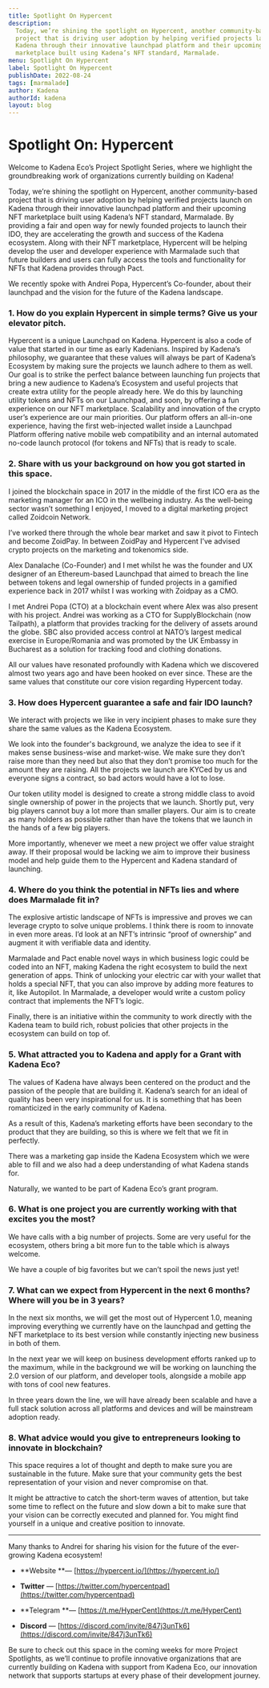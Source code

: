 ```yaml
---
title: Spotlight On Hypercent
description:
  Today, we’re shining the spotlight on Hypercent, another community-based
  project that is driving user adoption by helping verified projects launch on
  Kadena through their innovative launchpad platform and their upcoming NFT
  marketplace built using Kadena’s NFT standard, Marmalade.
menu: Spotlight On Hypercent
label: Spotlight On Hypercent
publishDate: 2022-08-24
tags: [marmalade]
author: Kadena
authorId: kadena
layout: blog
---
```


# Spotlight On: Hypercent

Welcome to Kadena Eco’s Project Spotlight Series, where we highlight the
groundbreaking work of organizations currently building on Kadena!

Today, we’re shining the spotlight on Hypercent, another community-based project
that is driving user adoption by helping verified projects launch on Kadena
through their innovative launchpad platform and their upcoming NFT marketplace
built using Kadena’s NFT standard, Marmalade. By providing a fair and open way
for newly founded projects to launch their IDO, they are accelerating the growth
and success of the Kadena ecosystem. Along with their NFT marketplace, Hypercent
will be helping develop the user and developer experience with Marmalade such
that future builders and users can fully access the tools and functionality for
NFTs that Kadena provides through Pact.

We recently spoke with Andrei Popa, Hypercent’s Co-founder, about their
launchpad and the vision for the future of the Kadena landscape.

### 1. How do you explain Hypercent in simple terms? Give us your elevator pitch.

Hypercent is a unique Launchpad on Kadena. Hypercent is also a code of value
that started in our time as early Kadenians. Inspired by Kadena’s philosophy, we
guarantee that these values will always be part of Kadena’s Ecosystem by making
sure the projects we launch adhere to them as well. Our goal is to strike the
perfect balance between launching fun projects that bring a new audience to
Kadena’s Ecosystem and useful projects that create extra utility for the people
already here. We do this by launching utility tokens and NFTs on our Launchpad,
and soon, by offering a fun experience on our NFT marketplace. Scalability and
innovation of the crypto user’s experience are our main priorities. Our platform
offers an all-in-one experience, having the first web-injected wallet inside a
Launchpad Platform offering native mobile web compatibility and an internal
automated no-code launch protocol (for tokens and NFTs) that is ready to scale.

### 2. Share with us your background on how you got started in this space.

I joined the blockchain space in 2017 in the middle of the first ICO era as the
marketing manager for an ICO in the wellbeing industry. As the well-being sector
wasn’t something I enjoyed, I moved to a digital marketing project called
Zoidcoin Network.

I’ve worked there through the whole bear market and saw it pivot to Fintech and
become ZoidPay. In between ZoidPay and Hypercent I’ve advised crypto projects on
the marketing and tokenomics side.

Alex Danalache (Co-Founder) and I met whilst he was the founder and UX designer
of an Ethereum-based Launchpad that aimed to breach the line between tokens and
legal ownership of funded projects in a gamified experience back in 2017 whilst
I was working with Zoidpay as a CMO.

I met Andrei Popa (CTO) at a blockchain event where Alex was also present with
his project. Andrei was working as a CTO for SupplyBlockchain (now Tailpath), a
platform that provides tracking for the delivery of assets around the globe. SBC
also provided access control at NATO’s largest medical exercise in
Europe/Romania and was promoted by the UK Embassy in Bucharest as a solution for
tracking food and clothing donations.

All our values have resonated profoundly with Kadena which we discovered almost
two years ago and have been hooked on ever since. These are the same values that
constitute our core vision regarding Hypercent today.

### 3. How does Hypercent guarantee a safe and fair IDO launch?

We interact with projects we like in very incipient phases to make sure they
share the same values as the Kadena Ecosystem.

We look into the founder's background, we analyze the idea to see if it makes
sense business-wise and market-wise. We make sure they don’t raise more than
they need but also that they don’t promise too much for the amount they are
raising. All the projects we launch are KYCed by us and everyone signs a
contract, so bad actors would have a lot to lose.

Our token utility model is designed to create a strong middle class to avoid
single ownership of power in the projects that we launch. Shortly put, very big
players cannot buy a lot more than smaller players. Our aim is to create as many
holders as possible rather than have the tokens that we launch in the hands of a
few big players.

More importantly, whenever we meet a new project we offer value straight away.
If their proposal would be lacking we aim to improve their business model and
help guide them to the Hypercent and Kadena standard of launching.

### 4. Where do you think the potential in NFTs lies and where does Marmalade fit in?

The explosive artistic landscape of NFTs is impressive and proves we can
leverage crypto to solve unique problems. I think there is room to innovate in
even more areas. I’d look at an NFT’s intrinsic “proof of ownership” and augment
it with verifiable data and identity.

Marmalade and Pact enable novel ways in which business logic could be coded into
an NFT, making Kadena the right ecosystem to build the next generation of apps.
Think of unlocking your electric car with your wallet that holds a special NFT,
that you can also improve by adding more features to it, like Autopilot. In
Marmalade, a developer would write a custom policy contract that implements the
NFT’s logic.

Finally, there is an initiative within the community to work directly with the
Kadena team to build rich, robust policies that other projects in the ecosystem
can build on top of.

### 5. What attracted you to Kadena and apply for a Grant with Kadena Eco?

The values of Kadena have always been centered on the product and the passion of
the people that are building it. Kadena’s search for an ideal of quality has
been very inspirational for us. It is something that has been romanticized in
the early community of Kadena.

As a result of this, Kadena’s marketing efforts have been secondary to the
product that they are building, so this is where we felt that we fit in
perfectly.

There was a marketing gap inside the Kadena Ecosystem which we were able to fill
and we also had a deep understanding of what Kadena stands for.

Naturally, we wanted to be part of Kadena Eco’s grant program.

### 6. What is one project you are currently working with that excites you the most?

We have calls with a big number of projects. Some are very useful for the
ecosystem, others bring a bit more fun to the table which is always welcome.

We have a couple of big favorites but we can’t spoil the news just yet!

### 7. What can we expect from Hypercent in the next 6 months? Where will you be in 3 years?

In the next six months, we will get the most out of Hypercent 1.0, meaning
improving everything we currently have on the launchpad and getting the NFT
marketplace to its best version while constantly injecting new business in both
of them.

In the next year we will keep on business development efforts ranked up to the
maximum, while in the background we will be working on launching the 2.0 version
of our platform, and developer tools, alongside a mobile app with tons of cool
new features.

In three years down the line, we will have already been scalable and have a full
stack solution across all platforms and devices and will be mainstream adoption
ready.

### 8. What advice would you give to entrepreneurs looking to innovate in blockchain?

This space requires a lot of thought and depth to make sure you are sustainable
in the future. Make sure that your community gets the best representation of
your vision and never compromise on that.

It might be attractive to catch the short-term waves of attention, but take some
time to reflect on the future and slow down a bit to make sure that your vision
can be correctly executed and planned for. You might find yourself in a unique
and creative position to innovate.

---

Many thanks to Andrei for sharing his vision for the future of the ever-growing
Kadena ecosystem!

- **Website **— [https://hypercent.io/](https://hypercent.io/)

- **Twitter** —
  [https://twitter.com/hypercentpad](https://twitter.com/hypercentpad)

- **Telegram **— [https://t.me/HyperCent](https://t.me/HyperCent)

- **Discord** —
  [https://discord.com/invite/847j3unTk6](https://discord.com/invite/847j3unTk6)

Be sure to check out this space in the coming weeks for more Project Spotlights,
as we’ll continue to profile innovative organizations that are currently
building on Kadena with support from Kadena Eco, our innovation network that
supports startups at every phase of their development journey.

